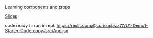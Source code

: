 Learning components and props

[Slides](https://docs.google.com/presentation/d/1RCLN7Qm7RnwZEmNo8moWuPaJtNipJGbJzPlVjmbcCkg/edit#slide=id.g1c53869c220_0_180)


code ready to run in repl: https://replit.com/@curiousjazz77/U1-Demo1-Starter-Code-copy#src/App.jsx
